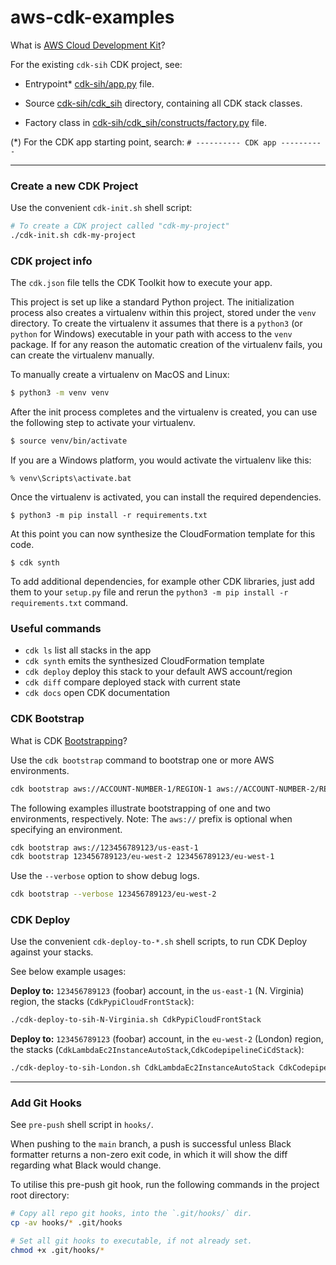 # aws-cdk-examples

What is [AWS Cloud Development Kit](https://docs.aws.amazon.com/cdk/v2/guide/home.html)?

For the existing `cdk-sih` CDK project, see:

- Entrypoint\* [cdk-sih/app.py](cdk-sih/app.py) file.

- Source [cdk-sih/cdk_sih](cdk-sih/cdk_sih) directory, containing all CDK stack classes.

- Factory class in [cdk-sih/cdk_sih/constructs/factory.py](cdk-sih/cdk_sih/constructs/factory.py) file.

(*) For the CDK app starting point, search: `# ---------- CDK app ----------`

---

### Create a new CDK Project

Use the convenient `cdk-init.sh` shell script:

```bash
# To create a CDK project called "cdk-my-project"
./cdk-init.sh cdk-my-project
```

### CDK project info

The `cdk.json` file tells the CDK Toolkit how to execute your app.

This project is set up like a standard Python project. The initialization process also creates a virtualenv within this
project, stored under the `venv`
directory. To create the virtualenv it assumes that there is a `python3`
(or `python` for Windows) executable in your path with access to the `venv`
package. If for any reason the automatic creation of the virtualenv fails, you can create the virtualenv manually.

To manually create a virtualenv on MacOS and Linux:

```bash
$ python3 -m venv venv
```

After the init process completes and the virtualenv is created, you can use the following step to activate your
virtualenv.

```bash
$ source venv/bin/activate
```

If you are a Windows platform, you would activate the virtualenv like this:

```
% venv\Scripts\activate.bat
```

Once the virtualenv is activated, you can install the required dependencies.

```
$ python3 -m pip install -r requirements.txt
```

At this point you can now synthesize the CloudFormation template for this code.

```
$ cdk synth
```

To add additional dependencies, for example other CDK libraries, just add them to your `setup.py` file and rerun
the `python3 -m pip install -r requirements.txt`
command.

### Useful commands

* `cdk ls`          list all stacks in the app
* `cdk synth`       emits the synthesized CloudFormation template
* `cdk deploy`      deploy this stack to your default AWS account/region
* `cdk diff`        compare deployed stack with current state
* `cdk docs`        open CDK documentation

### CDK Bootstrap

What is CDK [Bootstrapping](https://docs.aws.amazon.com/cdk/v2/guide/bootstrapping.html)?

Use the `cdk bootstrap` command to bootstrap one or more AWS environments.

```bash
cdk bootstrap aws://ACCOUNT-NUMBER-1/REGION-1 aws://ACCOUNT-NUMBER-2/REGION-2 ...
```

The following examples illustrate bootstrapping of one and two environments, respectively. Note: The `aws://` prefix is optional when specifying an environment.

```bash
cdk bootstrap aws://123456789123/us-east-1
cdk bootstrap 123456789123/eu-west-2 123456789123/eu-west-1
````

Use the `--verbose` option to show debug logs.

```bash
cdk bootstrap --verbose 123456789123/eu-west-2
````

### CDK Deploy

Use the convenient `cdk-deploy-to-*.sh` shell scripts, to run CDK Deploy against your stacks.

See below example usages:

**Deploy to:** `123456789123` (foobar) account, in the `us-east-1` (N. Virginia) region, the
stacks (`CdkPypiCloudFrontStack`):

```bash
./cdk-deploy-to-sih-N-Virginia.sh CdkPypiCloudFrontStack
```

**Deploy to:** `123456789123` (foobar) account, in the `eu-west-2` (London) region, the
stacks (`CdkLambdaEc2InstanceAutoStack`,`CdkCodepipelineCiCdStack`):

```bash
./cdk-deploy-to-sih-London.sh CdkLambdaEc2InstanceAutoStack CdkCodepipelineCiCdStack
```

---

### Add Git Hooks

See `pre-push` shell script in `hooks/`.

When pushing to the `main` branch, a push is successful unless Black formatter returns a non-zero exit code, in which it
will show the diff regarding what Black would change.

To utilise this pre-push git hook, run the following commands in the project root directory:

```bash
# Copy all repo git hooks, into the `.git/hooks/` dir.
cp -av hooks/* .git/hooks

# Set all git hooks to executable, if not already set.
chmod +x .git/hooks/*
```
